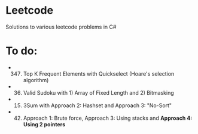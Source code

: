 # Leetcode
Solutions to various leetcode problems in C#

# To do: 

- 347. Top K Frequent Elements with Quickselect (Hoare's selection algorithm)

- 36. Valid Sudoku with 1) Array of Fixed Length and 2) Bitmasking

- 15. 3Sum with Approach 2: Hashset and Approach 3: "No-Sort"

- 42. Approach 1: Brute force, Approach 3: Using stacks and **Approach 4: Using 2 pointers**
